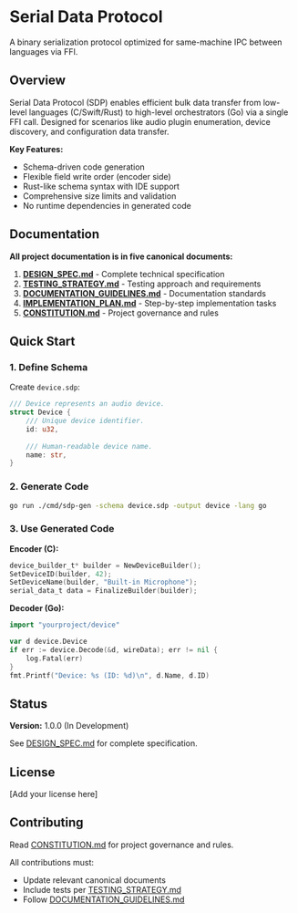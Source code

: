 # Serial Data Protocol

A binary serialization protocol optimized for same-machine IPC between languages via FFI.

## Overview

Serial Data Protocol (SDP) enables efficient bulk data transfer from low-level languages (C/Swift/Rust) to high-level orchestrators (Go) via a single FFI call. Designed for scenarios like audio plugin enumeration, device discovery, and configuration data transfer.

**Key Features:**
- Schema-driven code generation
- Flexible field write order (encoder side)
- Rust-like schema syntax with IDE support
- Comprehensive size limits and validation
- No runtime dependencies in generated code

## Documentation

**All project documentation is in five canonical documents:**

1. **[DESIGN_SPEC.md](DESIGN_SPEC.md)** - Complete technical specification
2. **[TESTING_STRATEGY.md](TESTING_STRATEGY.md)** - Testing approach and requirements
3. **[DOCUMENTATION_GUIDELINES.md](DOCUMENTATION_GUIDELINES.md)** - Documentation standards
4. **[IMPLEMENTATION_PLAN.md](IMPLEMENTATION_PLAN.md)** - Step-by-step implementation tasks
5. **[CONSTITUTION.md](CONSTITUTION.md)** - Project governance and rules

## Quick Start

### 1. Define Schema

Create `device.sdp`:

```rust
/// Device represents an audio device.
struct Device {
    /// Unique device identifier.
    id: u32,
    
    /// Human-readable device name.
    name: str,
}
```

### 2. Generate Code

```bash
go run ./cmd/sdp-gen -schema device.sdp -output device -lang go
```

### 3. Use Generated Code

**Encoder (C):**
```c
device_builder_t* builder = NewDeviceBuilder();
SetDeviceID(builder, 42);
SetDeviceName(builder, "Built-in Microphone");
serial_data_t data = FinalizeBuilder(builder);
```

**Decoder (Go):**
```go
import "yourproject/device"

var d device.Device
if err := device.Decode(&d, wireData); err != nil {
    log.Fatal(err)
}
fmt.Printf("Device: %s (ID: %d)\n", d.Name, d.ID)
```

## Status

**Version:** 1.0.0 (In Development)

See [DESIGN_SPEC.md](DESIGN_SPEC.md) for complete specification.

## License

[Add your license here]

## Contributing

Read [CONSTITUTION.md](CONSTITUTION.md) for project governance and rules.

All contributions must:
- Update relevant canonical documents
- Include tests per [TESTING_STRATEGY.md](TESTING_STRATEGY.md)
- Follow [DOCUMENTATION_GUIDELINES.md](DOCUMENTATION_GUIDELINES.md)
